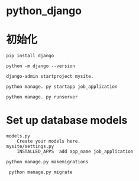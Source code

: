 # python_django

# 初始化
```commandline
pip install django

python -m django --version

django-admin startproject mysite.

python manage. py startapp job_application

python manage. py runserver
```

# Set up database models
```commandline
models.py 
    Create your models here.
mysite/settings.py
    INSTALLED_APPS  add app_name job_application
    
python manage.py makemigrations

 python manage.py migrate 

```